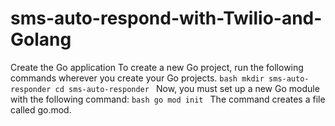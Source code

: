 # sms-auto-respond-with-Twilio-and-Golang
Create the Go application To create a new Go project, run the following commands wherever you create your Go projects. ```bash mkdir sms-auto-responder cd sms-auto-responder ``` Now, you must set up a new Go module with the following command: ```bash go mod init ``` The command creates a file called go.mod.
